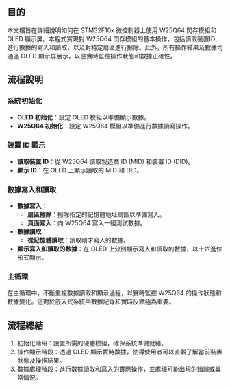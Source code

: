 ## 目的
本文檔旨在詳細說明如何在 STM32F10x 微控制器上使用 W25Q64 閃存模組和 OLED 顯示屏。本程式實現對 W25Q64 閃存模組的基本操作，包括讀取裝置ID、進行數據的寫入和讀取，以及對特定扇區進行擦除。此外，所有操作結果及數據均通過 OLED 顯示屏展示，以便實時監控操作狀態和數據正確性。

## 流程說明
### 系統初始化
- **OLED 初始化**：設定 OLED 模組以準備顯示數據。
- **W25Q64 初始化**：設定 W25Q64 模組以準備進行數據讀寫操作。

### 裝置 ID 顯示
- **讀取裝置 ID**：從 W25Q64 讀取製造商 ID (MID) 和裝置 ID (DID)。
- **顯示 ID**：在 OLED 上顯示讀取的 MID 和 DID。

### 數據寫入和讀取
- **數據寫入**：
  - **扇區擦除**：擦除指定的記憶體地址扇區以準備寫入。
  - **頁面寫入**：向 W25Q64 寫入一組測試數據。
- **數據讀取**：
  - **從記憶體讀取**：讀取剛才寫入的數據。
- **顯示寫入和讀取的數據**：在 OLED 上分別顯示寫入和讀取的數據，以十六進位形式顯示。

### 主循環
在主循環中，不斷重複數據讀取和顯示過程，以實時監控 W25Q64 的操作狀態和數據變化。這對於嵌入式系統中數據記錄和實時反饋極為重要。

## 流程總結
1. 初始化階段：設置所需的硬體模組，確保系統準備就緒。
2. 操作顯示階段：透過 OLED 顯示實時數據，使得使用者可以直觀了解當前裝置狀態及操作結果。
3. 數據處理階段：進行數據讀取和寫入的實際操作，並處理可能出現的錯誤或異常情況。